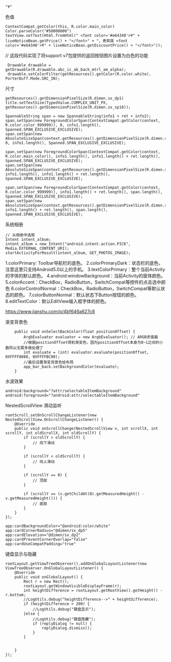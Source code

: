 ```
"¥"
```

色值

    ContextCompat.getColor(this, R.color.main_color)
    Color.parseColor("#50000000")
    textView.setText(Html.fromHtml(" <font color='#e64340'>¥" + liveNoticeBean.getPrice() + "</font>" + "，贵宾席 <font color='#e64340'>¥" + liveNoticeBean.getDiscountPrice() + "</font>"));

// 这段代码实现了将support v7包提供的返回按钮图片设置为白色的功能

     Drawable drawable = getDrawable(R.drawable.abc_ic_ab_back_mtrl_am_alpha);
     drawable.setColorFilter(getResources().getColor(R.color.white), PorterDuff.Mode.SRC_IN);

尺寸

    getResources().getDimensionPixelSize(R.dimen.sx_dp1)
    title.setTextSize(TypedValue.COMPLEX_UNIT_PX, getResources().getDimensionPixelSize(R.dimen.sx_sp18));

    SpannableString span = new SpannableString(info1 + ret + info2);
    span.setSpan(new ForegroundColorSpan(ContextCompat.getColor(context, R.color.color_999999)), 0, info1.length(), Spanned.SPAN_EXCLUSIVE_EXCLUSIVE);
    span.setSpan(new AbsoluteSizeSpan(context.getResources().getDimensionPixelSize(R.dimen.sx_dp14)), 0, info1.length(), Spanned.SPAN_EXCLUSIVE_EXCLUSIVE);

    span.setSpan(new ForegroundColorSpan(ContextCompat.getColor(context, R.color.main_color)), info1.length(), info1.length() + ret.length(), Spanned.SPAN_EXCLUSIVE_EXCLUSIVE);
    span.setSpan(new AbsoluteSizeSpan(context.getResources().getDimensionPixelSize(R.dimen.sx_dp18)), info1.length(), info1.length() + ret.length(), Spanned.SPAN_EXCLUSIVE_EXCLUSIVE);

    span.setSpan(new ForegroundColorSpan(ContextCompat.getColor(context, R.color.color_999999)), info1.length() + ret.length(), span.length(), Spanned.SPAN_EXCLUSIVE_EXCLUSIVE);
    span.setSpan(new AbsoluteSizeSpan(context.getResources().getDimensionPixelSize(R.dimen.sx_dp14)), info1.length() + ret.length(), span.length(), Spanned.SPAN_EXCLUSIVE_EXCLUSIVE);
系统相册

    // 从相册中选取
    Intent intent_album;
    intent_album = new Intent("android.intent.action.PICK", Media.EXTERNAL_CONTENT_URI);
    startActivityForResult(intent_album, GET_PHOTOS_IMAGE);

1.colorPrimary: Toolbar导航栏的底色。
2.colorPrimaryDark：状态栏的底色，注意这里只支持Android5.0以上的手机。
3.textColorPrimary：整个当前Activity的字体的默认颜色。
4.android:windowBackground：当前Activity的窗体颜色。
5.colorAccent：CheckBox，RadioButton，SwitchCompat等控件的点击选中颜色
6.colorControlNormal：CheckBox，RadioButton，SwitchCompat等默认状态的颜色。
7.colorButtonNormal：默认状态下Button按钮的颜色。
8.editTextColor：默认EditView输入框字体的颜色。

https://www.jianshu.com/p/4bf646a627c8

渐变背景色
```
    public void onSelectBackColor(float positionOffset) {
        ArgbEvaluator evaluator = new ArgbEvaluator(); // ARGB求值器
        //根据positionOffset得到渐变色，因为positionOffset本身为0~1之间的小数所以无需多做处理了
        int evaluate = (int) evaluator.evaluate(positionOffset, 0XFFFF8080, 0XFFFFBC00);
        //最后设置渐变背景色给布局
        app_bar_back.setBackgroundColor(evaluate);
    }
```

水波效果
```
android:background="?attr/selectableItemBackground"
android:foreground="?android:attr/selectableItemBackground"
```

NestedScrollView 滑动监听
```
rootScroll.setOnScrollChangeListener(new NestedScrollView.OnScrollChangeListener() {
    @Override
    public void onScrollChange(NestedScrollView v, int scrollX, int scrollY, int oldScrollX, int oldScrollY) {
        if (scrollY > oldScrollY) {
            // 向下滑动
        }

        if (scrollY < oldScrollY) {
            // 向上滑动
        }

        if (scrollY == 0) {
            // 顶部
        }

        if (scrollY == (v.getChildAt(0).getMeasuredHeight() - v.getMeasuredHeight())) {
            // 底部
        }
    }
});
```

```
app:cardBackgroundColor="@android:color/white"
app:cardCornerRadius="@dimen/sx_dp5"
app:cardElevation="@dimen/sx_dp2"
app:cardPreventCornerOverlap="false"
app:cardUseCompatPadding="true"
```


键盘显示与隐藏
```
rootLayout.getViewTreeObserver().addOnGlobalLayoutListener(new ViewTreeObserver.OnGlobalLayoutListener() {
    @Override
    public void onGlobalLayout() {
        Rect r = new Rect();
        rootLayout.getWindowVisibleDisplayFrame(r);
        int heightDifference = rootLayout.getRootView().getHeight() - r.bottom;
        //LogUtils.debug("heightDifference-->" + heightDifference);
        if (heightDifference > 200) {
            //LogUtils.debug("键盘显示");
        }else {
            //LogUtils.debug("键盘隐藏");
            if (replyDialog != null) {
                replyDialog.dismiss();
            }
        }


    }
});
```